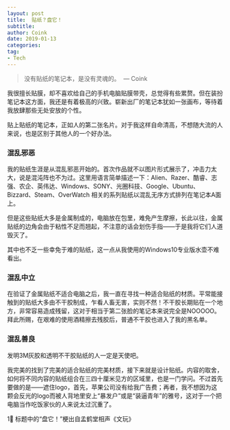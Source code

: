 ```yaml
---
layout: post
title:  贴纸？盘它！
subtitle: 
author: Coink
date: 2019-01-13
categories:
tag:
- Tech
---
```




> 没有贴纸的笔记本，是没有灵魂的。
> ​                                                                                — Coink

我很擅长贴膜，却不喜欢给自己的手机电脑贴膜带壳，总觉得有些累赘。但在装扮笔记本这方面，我还是有着极高的兴致。崭新出厂的笔记本犹如一张画布，等待着我放肆那些无处安放的个性。

贴上贴纸的笔记本，正如人的第二张名片。对于我这样自命清高，不想随大流的人来说，也是区别于其他人的一个好办法。

### 混乱邪恶

我的贴纸生涯是从混乱邪恶开始的。首次作品就不以图片形式展示了，冲击力太大，说是混沌阵也不为过。这里用语言简单描述一下：Alien、Razer、酷睿、志强、农企、英伟达、Windows、SONY、光圈科技、Google、Ubuntu、Bizzard、Steam、OverWatch 相关的系列贴纸以混乱无序方式排列在笔记本A面上。

但是这些贴纸大多是金属制成的，电脑放在包里，难免产生摩擦，长此以往，金属贴纸的边角会由于粘性不足而翘起，不注意的话会划伤手指——于是我将它们人道毁灭了。

其中也不乏一些幸免于难的贴纸，这一点从我使用的Windows10专业版水壶不难看出。

### 混乱中立

在验证了金属贴纸不适合电脑之后，我一直在寻找一种适合贴纸的材质。平常能接触到的贴纸大多由不干胶制成，乍看人畜无害，实则不然！不干胶长期贴在一个地方，非常容易造成残留，这对于相当于第二张脸的笔记本来说完全是NOOOOO。拜此所赐，在艰难的使用酒精擦去残胶后，普通不干胶也进入了我的黑名单。

### 混乱善良

发明3M灰胶和透明不干胶贴纸的人一定是天使吧。

我完美的找到了完美的适合贴纸的完美材质，接下来就是设计贴纸。内容的取舍，如何将不同内容的贴纸组合在三四十厘米见方的区域里，也是一门学问。不过首先要做的是——遮住logo，首先，苹果公司没有给我广告费；再者，我不想因为这颗会反光的logo而被人背地里安上“暴发户”或是“装逼青年”的雅号，这对于一个把电脑当作吃饭家伙的人来说太过沉重了。



1⃣ 标题中的“盘它！”梗出自孟鹤堂相声《文玩》